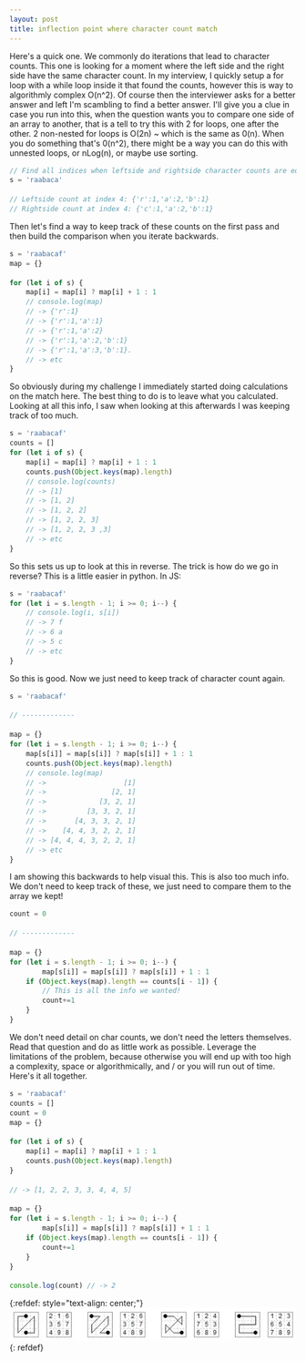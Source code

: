 ```yaml
---
layout: post
title: inflection point where character count match
---
```


Here's a quick one. We commonly do iterations that lead to character counts. This one is looking for a moment where the left side and the right side have the same character count. In my interview, I quickly setup a for loop with a while loop inside it that found the counts, however this is way to algorithmly complex O(n^2). Of course then the interviewer asks for a better answer and left I'm scambling to find a better answer. I'll give you a clue in case you run into this, when the question wants you to compare one side of an array to another, that is a tell to try this with 2 for loops, one after the other. 2 non-nested for loops is O(2n) ~ which is the same as 0(n). When you do something that's 0(n^2), there might be a way you can do this with unnested loops, or nLog(n), or maybe use sorting.

```javascript
// Find all indices when leftside and rightside character counts are equal
s = 'raabaca'

// Leftside count at index 4: {'r':1,'a':2,'b':1}
// Rightside count at index 4: {'c':1,'a':2,'b':1}

```

Then let's find a way to keep track of these counts on the first pass and then build the comparison when you iterate backwards.

```javascript
s = 'raabacaf'
map = {}

for (let i of s) {
	map[i] = map[i] ? map[i] + 1 : 1
    // console.log(map)
    // -> {'r':1}
    // -> {'r':1,'a':1}
    // -> {'r':1,'a':2}
    // -> {'r':1,'a':2,'b':1}
    // -> {'r':1,'a':3,'b':1}.
    // -> etc
}
```

So obviously during my challenge I immediately started doing calculations on the match here. The best thing to do is to leave what you calculated. Looking at all this info, I saw when looking at this afterwards I was keeping track of too much.

```javascript
s = 'raabacaf'
counts = []
for (let i of s) {
	map[i] = map[i] ? map[i] + 1 : 1
    counts.push(Object.keys(map).length)
    // console.log(counts)
    // -> [1]
    // -> [1, 2]
    // -> [1, 2, 2]
    // -> [1, 2, 2, 3]
    // -> [1, 2, 2, 3 ,3]
    // -> etc
}
```

So this sets us up to look at this in reverse. The trick is how do we go in reverse? This is a little easier in python. In JS:

```javascript
s = 'raabacaf'
for (let i = s.length - 1; i >= 0; i--) {
    // console.log(i, s[i])
    // -> 7 f
    // -> 6 a
    // -> 5 c
    // -> etc
}
```

So this is good. Now we just need to keep track of character count again.

```javascript
s = 'raabacaf'

// -------------

map = {}
for (let i = s.length - 1; i >= 0; i--) {
	map[s[i]] = map[s[i]] ? map[s[i]] + 1 : 1
    counts.push(Object.keys(map).length)
    // console.log(map)
    // ->                   [1]
    // ->                [2, 1]
    // ->             [3, 2, 1]
    // ->          [3, 3, 2, 1]
    // ->       [4, 3, 3, 2, 1]
    // ->    [4, 4, 3, 2, 2, 1]
    // -> [4, 4, 4, 3, 2, 2, 1]
    // -> etc
}
```

I am showing this backwards to help visual this. This is also too much info. We don't need to keep track of these, we just need to compare them to the array we kept!

```javascript
count = 0

// -------------

map = {}
for (let i = s.length - 1; i >= 0; i--) {
		map[s[i]] = map[s[i]] ? map[s[i]] + 1 : 1
    if (Object.keys(map).length == counts[i - 1]) {
        // This is all the info we wanted!
    	count+=1
    }
}
```

We don't need detail on char counts, we don't need the letters themselves. Read that question and do as little work as possible. Leverage the limitations of the problem, because otherwise you will end up with too high a complexity, space or algorithmically, and / or you will run out of time. Here's it all together.

```javascript
s = 'raabacaf'
counts = []
count = 0
map = {}

for (let i of s) {
	map[i] = map[i] ? map[i] + 1 : 1
    counts.push(Object.keys(map).length)
}

// -> [1, 2, 2, 3, 3, 4, 4, 5]

map = {}
for (let i = s.length - 1; i >= 0; i--) {
		map[s[i]] = map[s[i]] ? map[s[i]] + 1 : 1
    if (Object.keys(map).length == counts[i - 1]) {
    	count+=1
    }
}

console.log(count) // -> 2
```

{:refdef: style="text-align: center;"}
![Sample King's Tours](/images/dsa/kingstour.png)
{: refdef}
